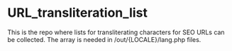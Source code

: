 URL_transliteration_list
========================

This is the repo where lists for transliterating characters for SEO URLs can be collected. The array is needed in /out/{LOCALE}/lang.php files.